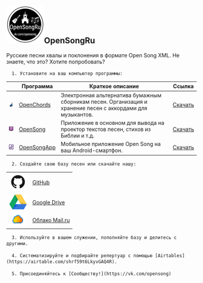 ## ![logo](img/logo_cut.jpg)OpenSongRu
      
Русские песни хвалы и поклонения в формате Open Song XML.
Не знаете, что это? Хотите попробовать?

      1. Установите на ваш компьютер программы:

|   | Программа | Краткое описание | Ссылка |
| --- | --- | --- | --- |
|![1](img/oc_icon.png)   | [OpenChords](https://sourceforge.net/projects/openchords/) | Электронная альтернатива бумажным сборникам песен. Организация и хранение песен с аккордами для музыкантов. |[Скачать](https://sourceforge.net/projects/openchords/files/latest/download) |
|![2](img/os_icon.png)   | [OpenSong](http://www.opensong.org) | Приложение в основном для вывода на проектор текстов песен, стихов из Библии и т.д. |[Скачать](https://sourceforge.net/projects/opensong/files/latest/download) |
|![3](img/osa_icon.png)  | [OpenSongApp](https://www.opensongapp.com) | Мобильное приложение Open Song на ваш Android-смартфон. |[Скачать](https://play.google.com/store/apps/details?id=com.garethevans.church.opensongtablet&hl=ru) |

      2. Создайте свою базу песен или скачайте нашу:

 |     |     |
 | --- | --- |
 |![1](img/icon_gh.jpg) | [GitHub](https://github.com/SergKnyz/OpenSongRu/archive/master.zip) |
 |![2](img/icon_gdr.png) | [Google Drive](https://drive.google.com/open?id=1K4NR7njvLmjtOn2Ljp7YpigRXDAG-Hb-) |
 |![3](img/icon_mail.png) | [Облако Mail.ru](https://cloud.mail.ru/public/BntW/H7FubED5D) |

      3. Используйте в вашем служении, пополняйте базу и делитесь с другими.

      4. Систематизируйте и подбирайте репертуар с помощью [Airtables](https://airtable.com/shrf59t6LkyvGAQ4R).

      5. Присоединяйтесь к [Сообществу!](https://vk.com/opensong)
